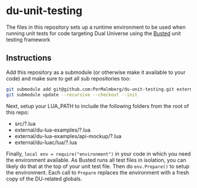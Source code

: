 # du-unit-testing

The files in this repository sets up a runtime environment to be used when running unit tests for code targeting Dual Universe using the [Busted](https://lunarmodules.github.io/busted) unit testing framework

## Instructions

Add this repository as a submodule (or otherwise make it available to your code) and make sure to get all sub repositories too:

```bash
git submodule add git@github.com:PerMalmberg/du-unit-testing.git external/du-unit-testing
git submodule update --recursive --checkout --init
```

Next, setup your LUA_PATH to include the following folders from the root of this repo:
* src/?.lua
* external/du-lua-examples/?.lua
* external/du-lua-examples/api-mockup/?.lua
* external/du-luac/lua/?.lua

Finally, `local env = require("environment")` in your code in which you need the environment available. As Busted runs all test files in isolation, you can likely do that at the top of your unit test file. Then do `env.Prepare()` to setup the environment. Each call to `Prepare` replaces the environment with a fresh copy of the DU-related globals.